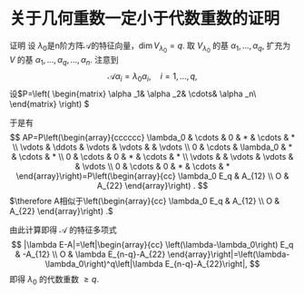 # 关于几何重数一定小于代数重数的证明

证明 设 $\lambda_0$是n阶方阵$\mathcal{A}$的特征向量，$\operatorname{dim} V_{\lambda_0}=q$. 取 $V_{\lambda_0}$ 的基 $\alpha_1, \ldots, \alpha_q$, 扩充为 $V$ 的基 $\alpha_1, \ldots, \alpha_q, \ldots, \alpha_n$. 注意到
$$
\mathcal{A} \alpha_i=\lambda_0 \alpha_i, \quad i=1, \ldots, q,
$$
设$P=\left( \begin{matrix}
	\alpha _1&		\alpha _2&		\cdots&		\alpha _n\\
\end{matrix} \right) 
$

于是有
$$
AP=P\left(\begin{array}{cccccc}
\lambda_0 & \cdots & 0 & * & \cdots & * \\
\vdots & \ddots & \vdots & \vdots & & \vdots \\
0 & \cdots & \lambda_0 & * & \cdots & * \\
0 & \cdots & 0 & * & \cdots & * \\
\vdots & & \vdots & \vdots & & \vdots \\
0 & \cdots & 0 & * & \cdots & *
\end{array}\right)=P\left(\begin{array}{cc}
\lambda_0 E_q & A_{12} \\
O & A_{22}
\end{array}\right) .
$$
$\therefore A相似于\left(\begin{array}{cc}
\lambda_0 E_q & A_{12} \\
O & A_{22}
\end{array}\right) .$

由此计算即得 $\mathcal{A}$ 的特征多项式
$$
|\lambda E-A|=\left|\begin{array}{cc}
\left(\lambda-\lambda_0\right) E_q & -A_{12} \\
O & \lambda E_{n-q}-A_{22}
\end{array}\right|=\left(\lambda-\lambda_0\right)^q\left|\lambda E_{n-q}-A_{22}\right|,
$$
即得 $\lambda_0$ 的代数重数 $\geqslant q$.